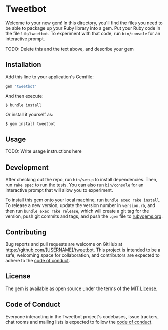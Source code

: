 # Tweetbot

Welcome to your new gem! In this directory, you'll find the files you need to be able to package up your Ruby library into a gem. Put your Ruby code in the file `lib/tweetbot`. To experiment with that code, run `bin/console` for an interactive prompt.

TODO: Delete this and the text above, and describe your gem

## Installation

Add this line to your application's Gemfile:

```ruby
gem 'tweetbot'
```

And then execute:

    $ bundle install

Or install it yourself as:

    $ gem install tweetbot

## Usage

TODO: Write usage instructions here

## Development

After checking out the repo, run `bin/setup` to install dependencies. Then, run `rake spec` to run the tests. You can also run `bin/console` for an interactive prompt that will allow you to experiment.

To install this gem onto your local machine, run `bundle exec rake install`. To release a new version, update the version number in `version.rb`, and then run `bundle exec rake release`, which will create a git tag for the version, push git commits and tags, and push the `.gem` file to [rubygems.org](https://rubygems.org).

## Contributing

Bug reports and pull requests are welcome on GitHub at https://github.com/[USERNAME]/tweetbot. This project is intended to be a safe, welcoming space for collaboration, and contributors are expected to adhere to the [code of conduct](https://github.com/[USERNAME]/tweetbot/blob/master/CODE_OF_CONDUCT.md).


## License

The gem is available as open source under the terms of the [MIT License](https://opensource.org/licenses/MIT).

## Code of Conduct

Everyone interacting in the Tweetbot project's codebases, issue trackers, chat rooms and mailing lists is expected to follow the [code of conduct](https://github.com/[USERNAME]/tweetbot/blob/master/CODE_OF_CONDUCT.md).

